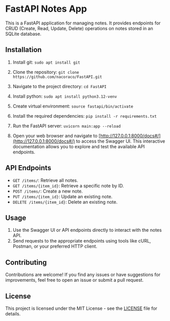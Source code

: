# FastAPI Notes App

This is a FastAPI application for managing notes. It provides endpoints for CRUD (Create, Read, Update, Delete) operations on notes stored in an SQLite database.

## Installation
1. Install git:
```sudo apt install git```

2. Clone the repository:
```git clone https://github.com/nacoraco/FastAPI.git```

3. Navigate to the project directory:
```cd FastAPI```

4. Install python:
```sudo apt install python3.12-venv```

5. Create virtual environment:
```source fastapi/bin/activate```

6. Install the required dependencies:
```pip install -r requirements.txt```

7. Run the FastAPI server:
```uvicorn main:app --reload```

9. Open your web browser and navigate to [http://127.0.0.1:8000/docs#/](http://127.0.0.1:8000/docs#/) to access the Swagger UI. This interactive documentation allows you to explore and test the available API endpoints.

## API Endpoints

- `GET /items/`: Retrieve all notes.
- `GET /items/{item_id}`: Retrieve a specific note by ID.
- `POST /items/`: Create a new note.
- `PUT /items/{item_id}`: Update an existing note.
- `DELETE /items/{item_id}`: Delete an existing note.

## Usage

1. Use the Swagger UI or API endpoints directly to interact with the notes API.
2. Send requests to the appropriate endpoints using tools like cURL, Postman, or your preferred HTTP client.

## Contributing

Contributions are welcome! If you find any issues or have suggestions for improvements, feel free to open an issue or submit a pull request.

## License

This project is licensed under the MIT License - see the [LICENSE](LICENSE) file for details.
